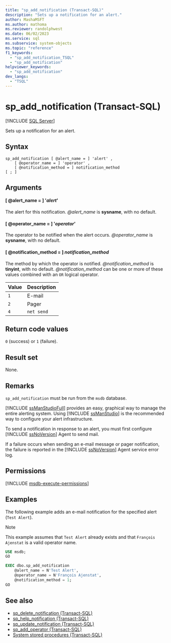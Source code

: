 ```yaml
---
title: "sp_add_notification (Transact-SQL)"
description: "Sets up a notification for an alert."
author: MashaMSFT
ms.author: mathoma
ms.reviewer: randolphwest
ms.date: 06/02/2023
ms.service: sql
ms.subservice: system-objects
ms.topic: "reference"
f1_keywords:
  - "sp_add_notification_TSQL"
  - "sp_add_notification"
helpviewer_keywords:
  - "sp_add_notification"
dev_langs:
  - "TSQL"
---
```

# sp_add_notification (Transact-SQL)

[!INCLUDE [SQL Server](../../includes/applies-to-version/sqlserver.md)]

Sets up a notification for an alert.

## Syntax

```syntaxsql
sp_add_notification [ @alert_name = ] 'alert' ,
    [ @operator_name = ] 'operator' ,
    [ @notification_method = ] notification_method
[ ; ]
```

## Arguments

#### [ @alert_name = ] '*alert*'

The alert for this notification. *@alert_name* is **sysname**, with no default.

#### [ @operator_name = ] '*operator*'

The operator to be notified when the alert occurs. *@operator_name* is **sysname**, with no default.

#### [ @notification_method = ] *notification_method*

The method by which the operator is notified. *@notification_method* is **tinyint**, with no default. *@notification_method* can be one or more of these values combined with an `OR` logical operator.

| Value | Description |
| --- | --- |
| `1` | E-mail |
| `2` | Pager |
| `4` | `net send` |

## Return code values

`0` (success) or `1` (failure).

## Result set

None.

## Remarks

`sp_add_notification` must be run from the `msdb` database.

[!INCLUDE [ssManStudioFull](../../includes/ssmanstudiofull-md.md)] provides an easy, graphical way to manage the entire alerting system. Using [!INCLUDE [ssManStudio](../../includes/ssmanstudio-md.md)] is the recommended way to configure your alert infrastructure.

To send a notification in response to an alert, you must first configure [!INCLUDE [ssNoVersion](../../includes/ssnoversion-md.md)] Agent to send mail.

If a failure occurs when sending an e-mail message or pager notification, the failure is reported in the [!INCLUDE [ssNoVersion](../../includes/ssnoversion-md.md)] Agent service error log.

## Permissions

[!INCLUDE [msdb-execute-permissions](../../includes/msdb-execute-permissions.md)]

## Examples

The following example adds an e-mail notification for the specified alert (`Test Alert`).

> [!NOTE]  
> This example assumes that `Test Alert` already exists and that `François Ajenstat` is a valid operator name.

```sql
USE msdb;
GO

EXEC dbo.sp_add_notification
    @alert_name = N'Test Alert',
    @operator_name = N'François Ajenstat',
    @notification_method = 1;
GO
```

## See also

- [sp_delete_notification (Transact-SQL)](sp-delete-notification-transact-sql.md)
- [sp_help_notification (Transact-SQL)](sp-help-notification-transact-sql.md)
- [sp_update_notification (Transact-SQL)](sp-update-notification-transact-sql.md)
- [sp_add_operator (Transact-SQL)](sp-add-operator-transact-sql.md)
- [System stored procedures (Transact-SQL)](system-stored-procedures-transact-sql.md)
